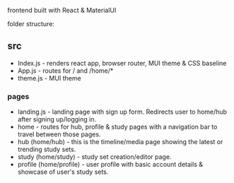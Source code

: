 frontend built with React & MaterialUI

folder structure:

## src
* Index.js - renders react app, browser router, MUI theme & CSS baseline
* App.js - routes for / and /home/* 
* theme.js - MUI theme

### pages
* landing.js - landing page with sign up form. Redirects user to home/hub after signing up/logging in.
* home - routes for hub, profile & study pages with a navigation bar to travel between those pages.
* hub (home/hub) - this is the timeline/media page showing the latest or trending study sets.
* study (home/study) - study set creation/editor page.
* profile (home/profile) - user profile with basic account details & showcase of user's study sets.